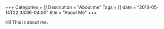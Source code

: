 +++
Categories = []
Description = "About me"
Tags = []
date = "2016-05-14T22:33:06-04:00"
title = "About Me"
+++

Hi!  This is about me.
